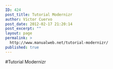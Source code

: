 ```yaml
---
ID: 424
post_title: Tutorial Modernizr
author: Víctor Cuervo
post_date: 2012-02-17 21:20:14
post_excerpt: ""
layout: page
permalink: >
  http://www.manualweb.net/tutorial-modernizr/
published: true
---
```


#Tutorial Modernizr